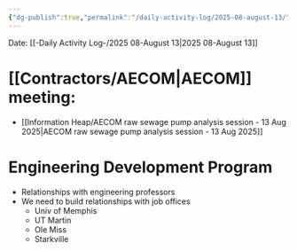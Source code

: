 ```yaml
---
{"dg-publish":true,"permalink":"/daily-activity-log/2025-08-august-13/","noteIcon":"","created":"2025-08-13T12:14:40.879-05:00"}
---
```


Date: [[-Daily Activity Log-/2025 08-August 13\|2025 08-August 13]]

# [[Contractors/AECOM\|AECOM]] meeting:
- [[Information Heap/AECOM raw sewage pump analysis session - 13 Aug 2025\|AECOM raw sewage pump analysis session - 13 Aug 2025]]

# Engineering Development Program
- Relationships with engineering professors
- We need to build relationships with job offices
	- Univ of Memphis
	- UT Martin
	- Ole Miss
	- Starkville
